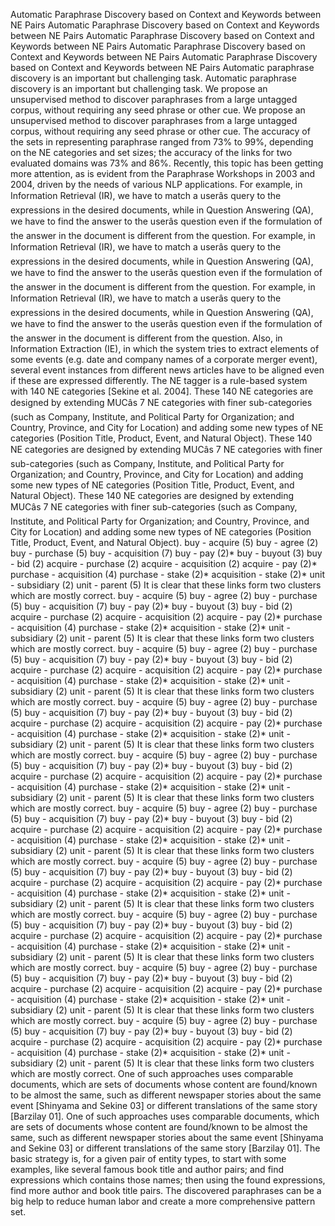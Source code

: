 Automatic Paraphrase Discovery based on Context and Keywords between NE Pairs
Automatic Paraphrase Discovery based on Context and Keywords between NE Pairs
Automatic Paraphrase Discovery based on Context and Keywords between NE Pairs
Automatic Paraphrase Discovery based on Context and Keywords between NE Pairs
Automatic Paraphrase Discovery based on Context and Keywords between NE Pairs
Automatic paraphrase discovery is an important but challenging task.
Automatic paraphrase discovery is an important but challenging task.
We propose an unsupervised method to discover paraphrases from a large untagged corpus, without requiring any seed phrase or other cue.
We propose an unsupervised method to discover paraphrases from a large untagged corpus, without requiring any seed phrase or other cue.
The accuracy of the sets in representing paraphrase ranged from 73% to 99%, depending on the NE categories and set sizes; the accuracy of the links for two evaluated domains was 73% and 86%.
Recently, this topic has been getting more attention, as is evident from the Paraphrase Workshops in 2003 and 2004, driven by the needs of various NLP applications.
For example, in Information Retrieval (IR), we have to match a userâs query to the expressions in the desired documents, while in Question Answering (QA), we have to find the answer to the userâs question even if the formulation of the answer in the document is different from the question.
For example, in Information Retrieval (IR), we have to match a userâs query to the expressions in the desired documents, while in Question Answering (QA), we have to find the answer to the userâs question even if the formulation of the answer in the document is different from the question.
For example, in Information Retrieval (IR), we have to match a userâs query to the expressions in the desired documents, while in Question Answering (QA), we have to find the answer to the userâs question even if the formulation of the answer in the document is different from the question.
Also, in Information Extraction (IE), in which the system tries to extract elements of some events (e.g. date and company names of a corporate merger event), several event instances from different news articles have to be aligned even if these are expressed differently.
The NE tagger is a rule-based system with 140 NE categories [Sekine et al. 2004].
These 140 NE categories are designed by extending MUCâs 7 NE categories with finer sub-categories (such as Company, Institute, and Political Party for Organization; and Country, Province, and City for Location) and adding some new types of NE categories (Position Title, Product, Event, and Natural Object).
These 140 NE categories are designed by extending MUCâs 7 NE categories with finer sub-categories (such as Company, Institute, and Political Party for Organization; and Country, Province, and City for Location) and adding some new types of NE categories (Position Title, Product, Event, and Natural Object).
These 140 NE categories are designed by extending MUCâs 7 NE categories with finer sub-categories (such as Company, Institute, and Political Party for Organization; and Country, Province, and City for Location) and adding some new types of NE categories (Position Title, Product, Event, and Natural Object).
buy - acquire (5) buy - agree (2) buy - purchase (5) buy - acquisition (7) buy - pay (2)* buy - buyout (3) buy - bid (2) acquire - purchase (2) acquire - acquisition (2) acquire - pay (2)* purchase - acquisition (4) purchase - stake (2)* acquisition - stake (2)* unit - subsidiary (2) unit - parent (5) It is clear that these links form two clusters which are mostly correct.
buy - acquire (5) buy - agree (2) buy - purchase (5) buy - acquisition (7) buy - pay (2)* buy - buyout (3) buy - bid (2) acquire - purchase (2) acquire - acquisition (2) acquire - pay (2)* purchase - acquisition (4) purchase - stake (2)* acquisition - stake (2)* unit - subsidiary (2) unit - parent (5) It is clear that these links form two clusters which are mostly correct.
buy - acquire (5) buy - agree (2) buy - purchase (5) buy - acquisition (7) buy - pay (2)* buy - buyout (3) buy - bid (2) acquire - purchase (2) acquire - acquisition (2) acquire - pay (2)* purchase - acquisition (4) purchase - stake (2)* acquisition - stake (2)* unit - subsidiary (2) unit - parent (5) It is clear that these links form two clusters which are mostly correct.
buy - acquire (5) buy - agree (2) buy - purchase (5) buy - acquisition (7) buy - pay (2)* buy - buyout (3) buy - bid (2) acquire - purchase (2) acquire - acquisition (2) acquire - pay (2)* purchase - acquisition (4) purchase - stake (2)* acquisition - stake (2)* unit - subsidiary (2) unit - parent (5) It is clear that these links form two clusters which are mostly correct.
buy - acquire (5) buy - agree (2) buy - purchase (5) buy - acquisition (7) buy - pay (2)* buy - buyout (3) buy - bid (2) acquire - purchase (2) acquire - acquisition (2) acquire - pay (2)* purchase - acquisition (4) purchase - stake (2)* acquisition - stake (2)* unit - subsidiary (2) unit - parent (5) It is clear that these links form two clusters which are mostly correct.
buy - acquire (5) buy - agree (2) buy - purchase (5) buy - acquisition (7) buy - pay (2)* buy - buyout (3) buy - bid (2) acquire - purchase (2) acquire - acquisition (2) acquire - pay (2)* purchase - acquisition (4) purchase - stake (2)* acquisition - stake (2)* unit - subsidiary (2) unit - parent (5) It is clear that these links form two clusters which are mostly correct.
buy - acquire (5) buy - agree (2) buy - purchase (5) buy - acquisition (7) buy - pay (2)* buy - buyout (3) buy - bid (2) acquire - purchase (2) acquire - acquisition (2) acquire - pay (2)* purchase - acquisition (4) purchase - stake (2)* acquisition - stake (2)* unit - subsidiary (2) unit - parent (5) It is clear that these links form two clusters which are mostly correct.
buy - acquire (5) buy - agree (2) buy - purchase (5) buy - acquisition (7) buy - pay (2)* buy - buyout (3) buy - bid (2) acquire - purchase (2) acquire - acquisition (2) acquire - pay (2)* purchase - acquisition (4) purchase - stake (2)* acquisition - stake (2)* unit - subsidiary (2) unit - parent (5) It is clear that these links form two clusters which are mostly correct.
buy - acquire (5) buy - agree (2) buy - purchase (5) buy - acquisition (7) buy - pay (2)* buy - buyout (3) buy - bid (2) acquire - purchase (2) acquire - acquisition (2) acquire - pay (2)* purchase - acquisition (4) purchase - stake (2)* acquisition - stake (2)* unit - subsidiary (2) unit - parent (5) It is clear that these links form two clusters which are mostly correct.
buy - acquire (5) buy - agree (2) buy - purchase (5) buy - acquisition (7) buy - pay (2)* buy - buyout (3) buy - bid (2) acquire - purchase (2) acquire - acquisition (2) acquire - pay (2)* purchase - acquisition (4) purchase - stake (2)* acquisition - stake (2)* unit - subsidiary (2) unit - parent (5) It is clear that these links form two clusters which are mostly correct.
One of such approaches uses comparable documents, which are sets of documents whose content are found/known to be almost the same, such as different newspaper stories about the same event [Shinyama and Sekine 03] or different translations of the same story [Barzilay 01].
One of such approaches uses comparable documents, which are sets of documents whose content are found/known to be almost the same, such as different newspaper stories about the same event [Shinyama and Sekine 03] or different translations of the same story [Barzilay 01].
The basic strategy is, for a given pair of entity types, to start with some examples, like several famous book title and author pairs; and find expressions which contains those names; then using the found expressions, find more author and book title pairs.
The discovered paraphrases can be a big help to reduce human labor and create a more comprehensive pattern set.